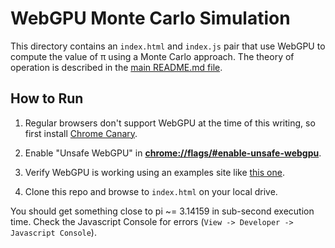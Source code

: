 # WebGPU Monte Carlo Simulation

This directory contains an `index.html` and `index.js` pair that use WebGPU to compute the value of π using a Monte Carlo approach.  The theory of operation is described in the [main README.md file](../README.md).

## How to Run

1. Regular browsers don't support WebGPU at the time of this writing, so first install [Chrome Canary](https://www.google.com/chrome/canary/).

2.  Enable "Unsafe WebGPU" in **[chrome://flags/#enable-unsafe-webgpu](chrome://flags/#enable-unsafe-webgpu)**.

3.  Verify WebGPU is working using an examples site like [this one](https://austin-eng.com/webgpu-samples/samples/animometer).

4.  Clone this repo and browse to `index.html` on your local drive.

You should get something close to pi ~= 3.14159 in sub-second execution time.  Check the Javascript Console for errors (`View -> Developer -> Javascript Console`).
